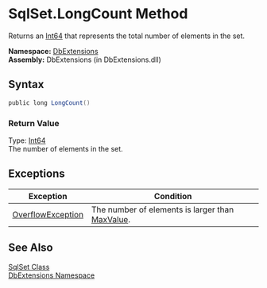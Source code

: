 SqlSet.LongCount Method
=======================
Returns an [Int64][1] that represents the total number of elements in the set.

**Namespace:** [DbExtensions][2]  
**Assembly:** DbExtensions (in DbExtensions.dll)

Syntax
------

```csharp
public long LongCount()
```

### Return Value
Type: [Int64][1]  
The number of elements in the set.

Exceptions
----------

Exception              | Condition                                            
---------------------- | ---------------------------------------------------- 
[OverflowException][3] | The number of elements is larger than [MaxValue][4]. 


See Also
--------
[SqlSet Class][5]  
[DbExtensions Namespace][2]  

[1]: http://msdn.microsoft.com/en-us/library/6yy583ek
[2]: ../README.md
[3]: http://msdn.microsoft.com/en-us/library/41ktf3wy
[4]: http://msdn.microsoft.com/en-us/library/xkeewe20
[5]: README.md